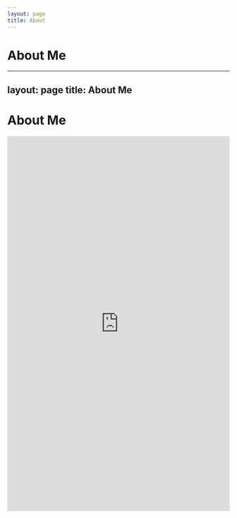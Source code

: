 ```yaml
---
layout: page
title: About
---
```



# About Me

---
layout: page
title: About Me
---


# About Me
<embed src="https://trailblazed.github.io/Sarada_Tadepalli.pdf" width="100%" height="850px"/>
